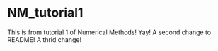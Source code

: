 # NM_tutorial1

This is from tutorial 1 of Numerical Methods! Yay!
A second change to README!
A thrid change!